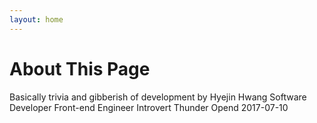 ```yaml
---
layout: home
---
```

# About This Page
Basically trivia and gibberish of development by
Hyejin Hwang
Software Developer
Front-end Engineer
Introvert Thunder
Opend 2017-07-10

